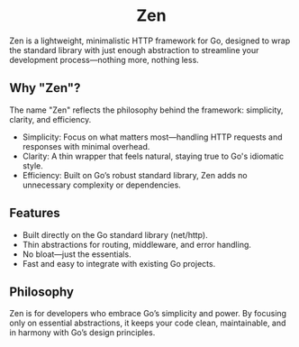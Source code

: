 <div align="center">
    <h1 align="center">Zen</h1>
</div>


Zen is a lightweight, minimalistic HTTP framework for Go, designed to wrap the
standard library with just enough abstraction to streamline your development
process—nothing more, nothing less.

## Why "Zen"?
The name "Zen" reflects the philosophy behind the framework: simplicity,
clarity, and efficiency.

- Simplicity: Focus on what matters most—handling HTTP requests and responses
  with minimal overhead.
- Clarity: A thin wrapper that feels natural, staying true to Go's idiomatic
  style.
- Efficiency: Built on Go’s robust standard library, Zen adds no unnecessary
  complexity or dependencies.

## Features
- Built directly on the Go standard library (net/http).
- Thin abstractions for routing, middleware, and error handling.
- No bloat—just the essentials.
- Fast and easy to integrate with existing Go projects.

## Philosophy

Zen is for developers who embrace Go’s simplicity and power. By focusing only
on essential abstractions, it keeps your code clean, maintainable, and in
harmony with Go’s design principles.
